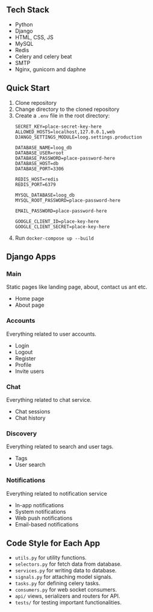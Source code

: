## Tech Stack
- Python
- Django
- HTML, CSS, JS
- MySQL
- Redis
- Celery and celery beat
- SMTP
- Nginx, gunicorn and daphne

## Quick Start
1. Clone repository
2. Change directory to the cloned repository
3. Create a `.env` file in the root directory:
    ```dotenv
    SECRET_KEY=place-secret-key-here
    ALLOWED_HOSTS=localhost,127.0.0.1,web
    DJANGO_SETTINGS_MODULE=loog.settings.production

    DATABASE_NAME=loog_db
    DATABASE_USER=root
    DATABASE_PASSWORD=place-password-here
    DATABASE_HOST=db
    DATABASE_PORT=3306

    REDIS_HOST=redis
    REDIS_PORT=6379

    MYSQL_DATABASE=loog_db
    MYSQL_ROOT_PASSWORD=place-password-here

    EMAIL_PASSWORD=place-password-here

    GOOGLE_CLIENT_ID=place-key-here
    GOOGLE_CLIENT_SECRET=place-key-here
    ```
4. Run `docker-compose up --build`

## Django Apps

### Main
Static pages like landing page, about, contact us ant etc.
- Home page
- About page

### Accounts
Everything related to user accounts.
- Login
- Logout
- Register
- Profile 
- Invite users

### Chat
Everything related to chat service.
- Chat sessions
- Chat history

### Discovery
Everything related to search and user tags.
- Tags
- User search

### Notifications
Everything related to notification service
- In-app notifications
- System notifications
- Web push notifications
- Email-based notifications

## Code Style for Each App
- `utils.py` for utility functions.
- `selectors.py` for fetch data from database.
- `services.py` for writing data to database.
- `signals.py` for attaching model signals.
- `tasks.py` for defining celery tasks.
- `consumers.py` for web socket consumers.
- `api/` views, serializers and routers for API.
- `tests/` for testing important functionalities.




